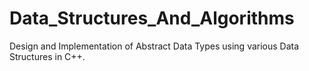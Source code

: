 # Data_Structures_And_Algorithms
Design and Implementation of Abstract Data Types using various Data Structures in C++.
